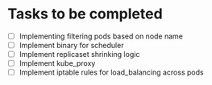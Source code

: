 # Tasks to be completed

- [ ] Implementing filtering pods based on node name
- [ ] Implement binary for scheduler
- [ ] Implement replicaset shrinking logic
- [ ] Implement kube_proxy
- [ ] Implement iptable rules for load_balancing across pods
